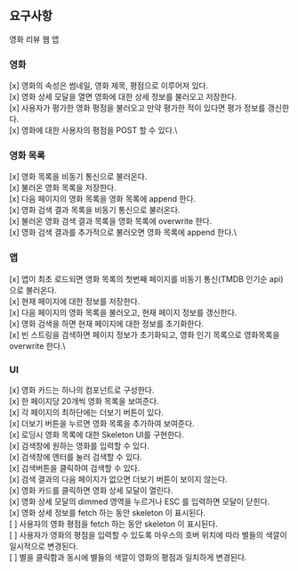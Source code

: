 ## 요구사항

영화 리뷰 웹 앱

### 영화

[x] 영화의 속성은 썸네일, 영화 제목, 평점으로 이루어져 있다.\
[x] 영화 상세 모달을 열면 영화에 대한 상세 정보를 불러오고 저장한다.\
[x] 사용자가 평가한 영화 평점을 불러오고 만약 평가한 적이 있다면 평가 정보를 갱신한다.\
[x] 영화에 대한 사용자의 평점을 POST 할 수 있다.\

### 영화 목록

[x] 영화 목록을 비동기 통신으로 불러온다.\
[x] 불러온 영화 목록을 저장한다.\
[x] 다음 페이지의 영화 목록을 영화 목록에 append 한다. \
[x] 영화 검색 결과 목록을 비동기 통신으로 불러온다.\
[x] 불러온 영화 검색 결과 목록을 영화 목록에 overwrite 한다.\
[x] 영화 검색 결과를 추가적으로 불러오면 영화 목록에 append 한다.\

### 앱

[x] 앱이 최초 로드되면 영화 목록의 첫번째 페이지를 비동기 통신(TMDB 인기순 api)으로 불러온다.\
[x] 현재 페이지에 대한 정보를 저장한다.\
[x] 다음 페이지의 영화 목록을 불러오고, 현재 페이지 정보를 갱신한다.\
[x] 영화 검색을 하면 현재 페이지에 대한 정보를 초기화한다.\
[x] 빈 스트링을 검색하면 페이지 정보가 초기화되고, 영화 인기 목록으로 영화목록을 overwrite 한다.\

### UI

[x] 영화 카드는 하나의 컴포넌트로 구성한다.\
[x] 한 페이지당 20개씩 영화 목록을 보여준다.\
[x] 각 페이지의 최하단에는 더보기 버튼이 있다.\
[x] 더보기 버튼을 누르면 영화 목록을 추가하여 보여준다.\
[x] 로딩시 영화 목록에 대한 Skeleton UI를 구현한다.\
[x] 검색창에 원하는 영화를 입력할 수 있다.\
[x] 검색창에 엔터를 눌러 검색할 수 있다.\
[x] 검색버튼을 클릭하여 검색할 수 있다.\
[x] 검색 결과의 다음 페이지가 없으면 더보기 버튼이 보이지 않는다.\
[x] 영화 카드를 클릭하면 영화 상세 모달이 열린다.\
[x] 영화 상세 모달의 dimmed 영역을 누르거나 ESC 를 입력하면 모달이 닫힌다.\
[x] 영화 상세 정보를 fetch 하는 동안 skeleton 이 표시된다.\
[ ] 사용자의 영화 평점을 fetch 하는 동안 skeleton 이 표시된다.\
[ ] 사용자가 영화의 평점을 입력할 수 있도록 마우스의 호버 위치에 따라 별들의 색깔이 일시적으로 변경된다.\
[ ] 별을 클릭함과 동시에 별들의 색깔이 영화의 평점과 일치하게 변경된다.
